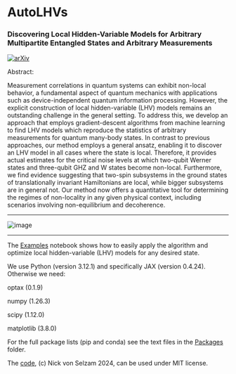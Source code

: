 # AutoLHVs

### Discovering Local Hidden-Variable Models for Arbitrary Multipartite Entangled States and Arbitrary Measurements

[![arXiv](https://img.shields.io/badge/arXiv-2407.04673-b31b1b.svg)]([https://arxiv.org/abs/2407.04673](https://arxiv.org/abs/2407.04673))

Abstract:

Measurement correlations in quantum systems can exhibit non-local behavior, a fundamental aspect of quantum mechanics with applications such as device-independent quantum information processing. However, the explicit  construction of local hidden-variable (LHV) models remains an outstanding challenge in the general setting. To address this, we develop an approach that employs gradient-descent algorithms from machine learning to find LHV models which reproduce the statistics of arbitrary measurements for quantum many-body states. In contrast to previous approaches, our method employs a general ansatz, enabling it to discover an LHV model in all cases where the state is local. Therefore, it provides actual estimates for the critical noise levels at which two-qubit Werner states and three-qubit GHZ and W states become non-local. Furthermore, we find evidence suggesting that two-spin subsystems in the ground states of translationally invariant Hamiltonians are local, while bigger subsystems are in general not. Our method now offers a quantitative tool for determining the regimes of non-locality in any given physical context, including scenarios involving non-equilibrium and decoherence. 

--------------------------------------------------

![image](https://github.com/Nick-von-Selzam/AutoLHVs/assets/66438106/ca746035-1eab-4f7d-9373-96aae1586ed0)

--------------------------------------------------

The [Examples](Code/Examples.ipynb) notebook shows how to easily apply the algorithm and optimize local hidden-variable (LHV) models for any desired state.

We use Python (version 3.12.1) and specifically JAX (version 0.4.24). Otherwise we need:

optax (0.1.9)

numpy (1.26.3)

scipy (1.12.0)

matplotlib (3.8.0)


For the full package lists (pip and conda) see the text files in the [Packages](Packages) folder.


The [code](Code), (c) Nick von Selzam 2024, can be used under MIT license.
